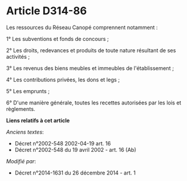 # Article D314-86

Les ressources du    Réseau Canopé comprennent notamment : 

1° Les subventions et fonds de concours ; 

2° Les droits, redevances et produits de toute nature résultant de ses activités ; 

3° Les revenus des biens meubles et immeubles de l'établissement ; 

4° Les contributions privées, les dons et legs ; 

5° Les emprunts ; 

6° D'une manière générale, toutes les recettes autorisées par les lois et règlements.

**Liens relatifs à cet article**

_Anciens textes_:

  - Décret n°2002-548 2002-04-19 art. 16
  - Décret n°2002-548 du 19 avril 2002 - art. 16 (Ab)

_Modifié par_:

  - Décret n°2014-1631 du 26 décembre 2014 - art. 1
